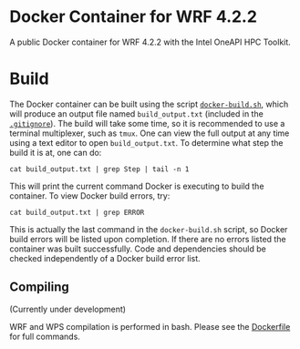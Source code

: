 # Docker Container for WRF 4.2.2
A public Docker container for WRF 4.2.2 with the Intel OneAPI HPC Toolkit.

<!-- Docker image: [Docker Hub](https://hub.docker.com/repository/docker/cornellcac/wrf)

Singularity image: -->

# Build
The Docker container can be built using the script [`docker-build.sh`](https://github.com/federatedcloud/WRFv4-Benchmarking/blob/main/Docker/docker-build.sh),
which will produce an output file named `build_output.txt` (included in the 
[`.gitignore`](https://github.com/federatedcloud/WRFv4-Benchmarking/blob/main/.gitignore)).
The build will take some time, so it is recommended to use a terminal multiplexer, such as `tmux`.
One can view the full output at any time using a text editor to open `build_output.txt`.
To determine what step the build it is at, one can do:

    cat build_output.txt | grep Step | tail -n 1

This will print the current command Docker is executing to build the container.
To view Docker build errors, try:

    cat build_output.txt | grep ERROR

This is actually the last command in the `docker-build.sh` script, so Docker build
errors will be listed upon completion.  If there are no errors listed the container
was built successfully.  Code and dependencies should be checked independently of
a Docker build error list.

## Compiling
(Currently under development)

WRF and WPS compilation is performed in bash.  Please see the [Dockerfile](https://github.com/federatedcloud/WRFv4-Benchmarking/blob/main/Docker/Dockerfile)
for full commands.

